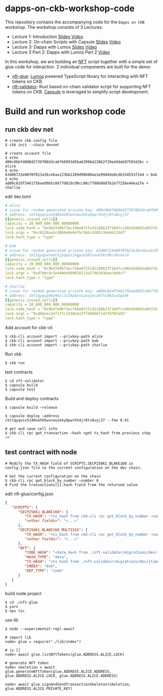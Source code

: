 # dapps-on-ckb-workshop-code

This repository contains the accompanying code for the `Dapps on CKB` workshop. The workshop consists of 3 Lectures:

* Lecture 1: Introduction [Slides](https://docs.google.com/presentation/d/10m3jPutAc731S5kHgS8axE565CPiUXNmCSU4eCZgv5Y/edit?usp=sharing) [Video](https://www.youtube.com/watch?v=iVjccs3z5q0)
* Lecture 2: On-chain Scripts with Capsule [Slides](https://docs.google.com/presentation/d/1pl5DtkaoHceC2zZ_OTosXAr98cr80D-8D_5iVEptecY/edit?usp=sharing) [Video](https://www.youtube.com/watch?v=NcN3NiBuJbo)
* Lecture 3: Dapps with Lumos [Slides](https://docs.google.com/presentation/d/1fQKyOrkN8I61a1ZGXCgRczi6T_zWH0aN-IA2SFpdCU4/edit?usp=sharing) [Video](https://www.youtube.com/watch?v=7ob-WL1eWrQ)
* Lecture 3 Part 2: Dapps with Lumos Part 2 [Video](https://www.youtube.com/watch?v=TJ2bnSFUpPQ&t=20s)

In this workshop, we are building an [NFT](https://talk.nervos.org/t/rfc-ckb-nft-draft-spec/4779) script together with a simple set of glue code for interaction. 2 individual components are built for the demo:

* [nft-glue](/nft-glue): [Lumos](https://github.com/nervosnetwork/lumos) powered TypeScript library for interacting with NFT tokens on CKB.
* [nft-validator](/nft-validator): Rust based on-chain validator script for supporting NFT tokens on CKB. [Capsule](https://github.com/nervosnetwork/capsule) is leveraged to simplify script development.


# Build and run workshop code

## run ckb dev net

```
# create ckb config file
$ ckb init --chain devnet

# create account file 
$ echo d00c06bfd800d27397002dca6fb0993d5ba6399b4238b2f29ee9deb97593d2bc > alice
$ echo 63d86723e08f0f813a36ce6aa123bb2289d90680ae1e99d4de8cdb334553f24d > bob
$ echo a800c82df5461756ae99b5c6677d019c98cc98c7786b80d7b2e77256e46ea1fe > charlie
```

edit dev.toml

``` yaml
# alice
# issue for random generated private key: d00c06bfd800d27397002dca6fb0993d5ba6399b4238b2f29ee9deb97593d2bc
# address: ckt1qyqvsv5240xeh85wvnau2eky8pwrhh4jr8ts8vyj37
[[genesis.issued_cells]]
capacity = 20_000_000_000_00000000
lock.code_hash = "0x9bd7e06f3ecf4be0f2fcd2188b23f1b9fcc88e5d4b65a8637b17723bbda3cce8"
lock.args = "0xc8328aabcd9b9e8e64fbc566c4385c3bdeb219d7"
lock.hash_type = "type"

# bob
# issue for random generated private key: 63d86723e08f0f813a36ce6aa123bb2289d90680ae1e99d4de8cdb334553f24d
# address: ckt1qyqywrwdchjyqeysjegpzw38fvandtktdhrs0zaxl4
[[genesis.issued_cells]]
capacity = 20_000_000_000_00000000
lock.code_hash = "0x9bd7e06f3ecf4be0f2fcd2188b23f1b9fcc88e5d4b65a8637b17723bbda3cce8"
lock.args = "0x470dcdc5e44064909650113a274b3b36aecb6dc7"
lock.hash_type = "type"

# charlie
# issue for random generated private key: a800c82df5461756ae99b5c6677d019c98cc98c7786b80d7b2e77256e46ea1fe
# address: ckt1qyqyph8v9mclls35p6snlaxajeca97tc062sa5gahk
[[genesis.issued_cells]]
capacity = 20_000_000_000_00000000
lock.code_hash = "0x9bd7e06f3ecf4be0f2fcd2188b23f1b9fcc88e5d4b65a8637b17723bbda3cce8"
lock.args = "0x40dcec2ef1ffc2340ea13ff4dd9671d2f9787e95"
lock.hash_type = "type"
```

Add account for ckb-cli
``` 
$ ckb-cli account import --privkey-path alice
$ ckb-cli account import --privkey-path bob
$ ckb-cli account import --privkey-path charlie
```

Run ckb
```
$ ckb run
```

test contracts
``` 
$ cd nft-validator
$ capsule build
$ capsule test
```

Build and deploy contracts
```
$ capsule build —release

$ capsule deploy —address ckt1qyqvsv5240xeh85wvnau2eky8pwrhh4jr8ts8vyj37 --fee 0.01

# get and save cell info
$ ckb-cli rpc get_transaction —hash <get tx_hash from previous step ↑>` 
```

## test contract with node 


```
# Modify the TX_HASH field of SCRIPTS.SECP256K1_BLAKE160 in config.json file to the current configuration on the dev chain.

# Get the current configuration on the chain
$ ckb-cli rpc get_block_by_number —number 0
# Find the transactions[1].hash field from the returned value
```


edit nft-glue/config.json
``` json
{
   "SCRIPTS": {
      "SECP256K1_BLAKE160": {
         "TX_HASH": "<tx_hash from ckb-cli rpc get_block_by_number —number 0>",
         "<other fields>": "<...>"
      },
      "SECP256K1_BLAKE160_MULTISIG": {
         "TX_HASH": "<tx_hash from ckb-cli rpc get_block_by_number —number 0>",
         "<other fields>": "<...>"
      },
      "NFT": {
         "CODE_HASH": "<data_hash from ./nft-validator/migrations/dev/{timestamp}.json>",
         "HASH_TYPE": "data",
         "TX_HASH": "<tx_hash from ./nft-validator/migrations/dev/{timestamp}.json>",
         "INDEX": "0x0",
         "DEP_TYPE": "code"
      }
   }
}
```


build node project
```
$ cd ./nft-glue
$ yarn
$ npx tsc
```

use lib
```
$ node --experimental-repl-await

# import lib
node> glue = require("./lib/index")

# is []
node> await glue.listNftTokens(glue.ADDRESS.ALICE.LOCK)

# generate NFT token 
node> skeletion = await glue.generateNftToken(glue.ADDRESS.ALICE.ADDRESS, glue.ADDRESS.ALICE.LOCK, glue.ADDRESS.ALICE.ADDRESS)

node> await glue.signAndSendTransactionSkeleton(skeletion, glue.ADDRESS.ALICE.PRIVATE_KEY)
```
